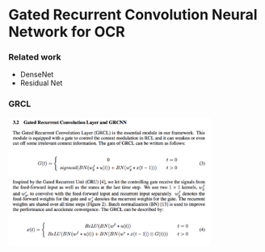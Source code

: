 # Gated Recurrent Convolution Neural Network for OCR


### Related work
+ DenseNet
+ Residual Net


### GRCL

<img src="grcnn.png" width="400">